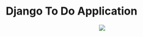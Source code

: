 # Django To Do Application

<p align="center">
  <img src="https://user-images.githubusercontent.com/61462557/75362663-5ebf2280-58b9-11ea-9b1b-00a7260f5c61.gif">
</p>
